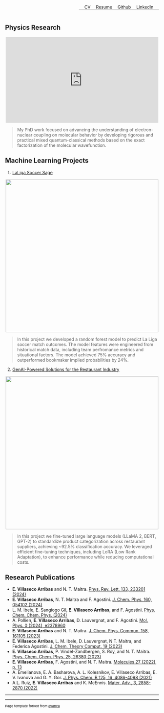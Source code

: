  <a href="https://www.linkedin.com/in/evaristo-villaseco-arribas-phd-670050155/" style="float: right;">LinkedIn &emsp;</a> 
 <a href="https://github.com/danOSU](https://github.com/evaristo-va" style="float: right;">&emsp; Github &emsp;</a> 
 <a href="pdf/sample_presentation.pdf" style="float: right;" >&emsp; Resume</a>
 <a href="pdf/sample_presentation.pdf" style="float: right;" >&emsp; CV</a>
 <br><br>


 

## Physics Research
<p align="center">
<iframe width="500" height="281" src="https://www.youtube.com/embed/JFDssiwvQBo?si=aonkfGmXlb5WXnYw" title="YouTube video player" frameborder="0"    allow="accelerometer; autoplay; clipboard-write; encrypted-media; gyroscope; picture-in-picture; web-share" referrerpolicy="strict-origin-when-cross-origin" allowfullscreen></iframe>
</p>

> My PhD work focused on advancing the understanding of electron-nuclear coupling on molecular behavior by developing rigorous and practical mixed quantum-classical methods based on the exact factorization of the molecular wavefunction. 

## Machine Learning Projects 
1. [LaLiga Soccer Sage](https://github.com/user-attachments/assets/a5262f50-da17-4200-b74c-098e2aadeae4)
<p align="center">
  <img src="https://github.com/user-attachments/assets/a5262f50-da17-4200-b74c-098e2aadeae4" width="500" />
</p>


> In this project we developed a random forest model to predict La Liga soccer match outcomes. The model features were engineered from historical match data, including team perfromance metrics and situational factors. The model achieved 75% accuracy and outperformed bookmaker implied probabilities by 24%.

2. [GenAI-Powered Solutions for the Restaurant Industry](https://github.com/EIB-Restaurant/burnt_labels)
<p align="center">
  <img src="https://github.com/user-attachments/assets/8898e562-0507-457b-b9d6-180879cd1785" width="500">
</p>

> In this project we fine-tuned large language models (LLaMA 2, BERT, GPT-2) to standardize product categorization across restaurant suppliers, achieving ~92.5% classification accuracy. We leveraged efficient fine-tuning techniques, including LoRA (Low Rank Adaptation), to enhance performance while reducing computational costs.


## Research Publications

- **E. Villaseco Arribas** and N. T. Maitra. [Phys. Rev. Lett. 133, 233201 (2024)](http://example.com/)
- **E. Villaseco Arribas**, N. T. Maitra and F. Agostini. [J. Chem. Phys. 160, 054102 (2024)](http://example.com/)
- L. M. Ibele, E. Sangiogo Gil, **E. Villaseco Arribas**, and F. Agostini. [Phys. Chem. Chem. Phys. (2024)](http://example.com/)
- A. Pollien, **E. Villaseco Arribas**, D. Lauvergnat, and F. Agostini. [Mol. Phys. 0 (2024), e2378960](http://example.com/)
- **E. Villaseco Arribas** and N. T. Maitra. [J. Chem. Phys. Commun. 158, 161105 (2023)](http://example.com/)
- **E. Villaseco Arribas**, L. M. Ibele, D. Lauvergnat, N T. Maitra, and Federica Agostini. [J. Chem. Theory Comput. 19 (2023)](http://example.com/)
- **E. Villaseco Arribas**, P. Vindel-Zandbergen, S. Roy, and N. T. Maitra. [Phys. Chem. Chem. Phys. 25, 26380 (2023)](http://example.com/)
- **E. Villaseco Arribas**, F. Agostini, and N. T. Maitra. [Molecules 27 (2022), p. 13](http://example.com/)
- A. Emelianova, E. A. Basharova, A. L. Kolesnikov, E. Villaseco Arribas, E. V. Ivanova and G. Y. Gor. [J. Phys. Chem. B 125, 16, 4086-4098 (2021)](http://example.com/)
- A.L. Ruiz, **E. Villaseco Arribas** and K. McEnnis. [Mater. Adv., 3, 2858-2870 (2022)](http://example.com/)

  
---




---
<p style="font-size:11px">Page template forked from <a href="https://github.com/evanca/quick-portfolio">evanca</a></p>
<!-- Remove above link if you don't want to attibute -->
